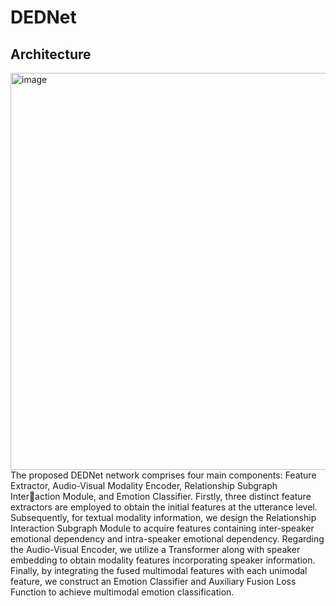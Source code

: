 # DEDNet
## Architecture
<img width="1461" height="635" alt="image" src="https://github.com/user-attachments/assets/e6af41df-2728-4c16-89bf-32aef6f1664a" />
The proposed DEDNet network comprises four main components: Feature Extractor,
Audio-Visual Modality Encoder, Relationship Subgraph Interaction Module, and Emotion Classifier. Firstly, three distinct feature extractors are employed to obtain the initial features at the utterance level. Subsequently, for textual modality information, we design the Relationship Interaction Subgraph Module to acquire features containing inter-speaker emotional dependency and intra-speaker emotional dependency. Regarding the Audio-Visual Encoder, we utilize a Transformer along with speaker embedding to obtain modality features incorporating speaker information. Finally, by integrating the fused multimodal features with each unimodal feature, we construct an Emotion Classifier and Auxiliary Fusion Loss Function to achieve multimodal emotion classification.
